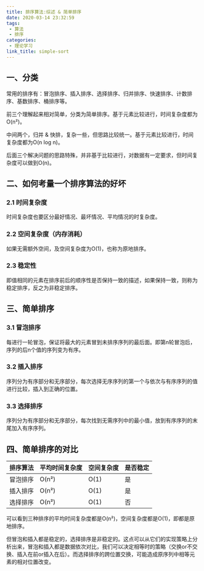 ```yaml
---
title: 排序算法:综述 & 简单排序
date: 2020-03-14 23:32:59
tags: 
 - 算法
 - 排序
categories: 
 - 理论学习
link_title: simple-sort
---
```

## 一、分类

常用的排序有：冒泡排序、插入排序、选择排序、归并排序、快速排序、计数排序、基数排序、桶排序等。

前三个理解起来相对简单，分类为简单排序。基于元素比较进行，时间复杂度都为O(n²)。

中间两个，归并 & 快排，复杂一些，但思路比较统一。基于元素比较进行，时间复杂度都为O(n log n)。

后面三个解决问题的思路特殊，并非基于比较进行，对数据有一定要求，但时间复杂度可以做到O(n)。
<!-- more -->
## 二、如何考量一个排序算法的好坏

### 2.1 时间复杂度

时间复杂度也要区分最好情况、最坏情况、平均情况的时复杂度。

### 2.2 空间复杂度（内存消耗）

如果无需额外空间，及空间复杂度为O(1)，也称为原地排序。

### 2.3 稳定性

即值相同的元素在排序前后的顺序性是否保持一致的描述，如果保持一致，则称为稳定排序，反之为非稳定排序。


## 三、简单排序

### 3.1 冒泡排序
每进行一轮冒泡，保证将最大的元素冒到未排序序列的最后面。即第n轮冒泡后，序列的后n个值的序列变为有序。

### 3.2 插入排序
序列分为有序部分和无序部分，每次选择无序序列的第一个与依次与有序序列的值进行比较，插入到正确的位置。

### 3.3 选择排序
序列分为有序部分和无序部分，每次找到无需序列中的最小值，放到有序序列的末尾加入有序序列。

## 四、简单排序的对比

| 排序算法 | 平均时间复杂度 | 空间复杂度 | 是否稳定 |
| -------- | -------------- | ---------- | -------- |
| 冒泡排序 | O(n²)          | O(1)       | 是       |
| 插入排序 | O(n²)          | O(1)       | 是       |
| 选择排序 | O(n²)          | O(1)       | 否       |

可以看到三种排序的平均时间复杂度都是O(n²)，空间复杂度都是O(1)，即都是原地排序。

但冒泡和插入都是稳定的，选择排序是非稳定的。这点可以从它们的实现策略上分析出来，冒泡和插入都是数据依次对比，我们可以决定相等时的策略（交换or不交换、插入在前or插入在后）。而选择排序的跨位置交换，可能造成原序列中相等元素的相对位置改变。